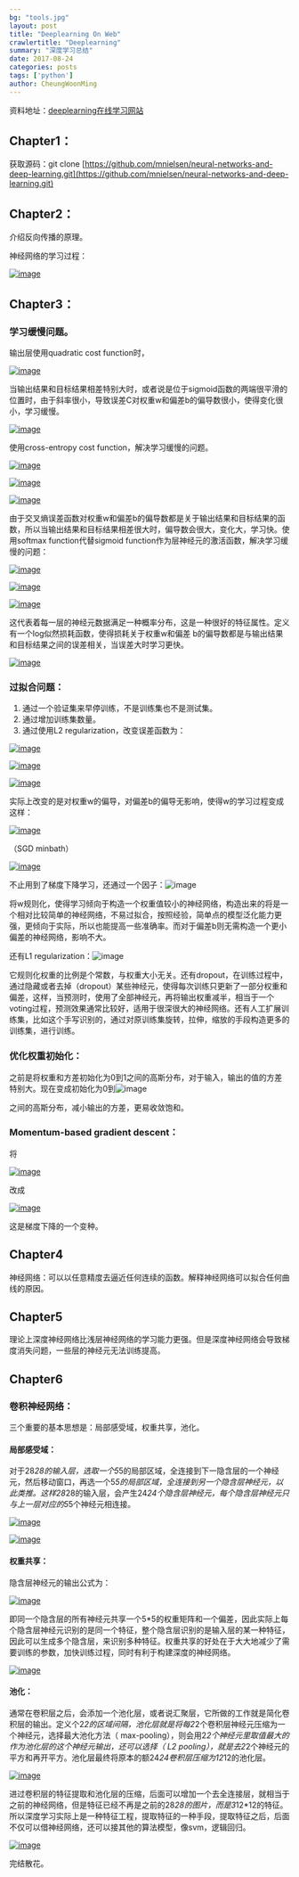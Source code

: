 ```yaml
---
bg: "tools.jpg"
layout: post
title: "Deeplearning On Web"
crawlertitle: "Deeplearning"
summary: "深度学习总结"
date: 2017-08-24
categories: posts
tags: ['python']
author: CheungWoonMing
---
```




资料地址：[deeplearning在线学习网站](http://neuralnetworksanddeeplearning.com)

## Chapter1：

获取源码：git clone [https://github.com/mnielsen/neural-networks-and-deep-learning.git](https://github.com/mnielsen/neural-networks-and-deep-learning.git)



## Chapter2：

介绍反向传播的原理。

神经网络的学习过程：

[![image]({{site.images}}/2017-08-24/chapter2-1.png)]({{site.images}}/2017-08-24/chapter2-1.png)

## Chapter3：

### 学习缓慢问题。

输出层使用quadratic cost function时，

[![image]({{site.images}}/2017-08-24/chapter3-1.png)]({{site.images}}/2017-08-24/chapter3-1.png)

当输出结果和目标结果相差特别大时，或者说是位于sigmoid函数的两端很平滑的位置时，由于斜率很小，导致误差C对权重w和偏差b的偏导数很小，使得变化很小，学习缓慢。

[![image]({{site.images}}/2017-08-24/chapter3-2.png)]({{site.images}}/2017-08-24/chapter3-2.png)

使用cross-entropy cost function，解决学习缓慢的问题。

[![image]({{site.images}}/2017-08-24/chapter3-3.png)]({{site.images}}/2017-08-24/chapter3-3.png)

[![image]({{site.images}}/2017-08-24/chapter3-4.png)]({{site.images}}/2017-08-24/chapter3-4.png)

[![image]({{site.images}}/2017-08-24/chapter3-5.png)]({{site.images}}/2017-08-24/chapter3-5.png)

由于交叉熵误差函数对权重w和偏差b的偏导数都是关于输出结果和目标结果的函数，所以当输出结果和目标结果相差很大时，偏导数会很大，变化大，学习快。使用softmax function代替sigmoid function作为层神经元的激活函数，解决学习缓慢的问题：

[![image]({{site.images}}/2017-08-24/chapter3-6.png)]({{site.images}}/2017-08-24/chapter3-6.png)

[![image]({{site.images}}/2017-08-24/chapter3-7.png)]({{site.images}}/2017-08-24/chapter3-7.png)

[![image]({{site.images}}/2017-08-24/chapter3-8.png)]({{site.images}}/2017-08-24/chapter3-8.png)

这代表着每一层的神经元数据满足一种概率分布，这是一种很好的特征属性。定义有一个log似然损耗函数，使得损耗关于权重w和偏差 b的偏导数都是与输出结果和目标结果之间的误差相关，当误差大时学习更快。

[![image]({{site.images}}/2017-08-24/chapter3-9.png)]({{site.images}}/2017-08-24/chapter3-9.png)

### 过拟合问题：

1. 通过一个验证集来早停训练，不是训练集也不是测试集。
2. 通过增加训练集数量。
3. 通过使用L2 regularization，改变误差函数为：

[![image]({{site.images}}/2017-08-24/chapter3-10.png)]({{site.images}}/2017-08-24/chapter3-10.png)

[![image]({{site.images}}/2017-08-24/chapter3-11.png)]({{site.images}}/2017-08-24/chapter3-11.png)

[![image]({{site.images}}/2017-08-24/chapter3-12.png)]({{site.images}}/2017-08-24/chapter3-12.png)

实际上改变的是对权重w的偏导，对偏差b的偏导无影响，使得w的学习过程变成这样：

[![image]({{site.images}}/2017-08-24/chapter3-13.png)]({{site.images}}/2017-08-24/chapter3-13.png)

（SGD minbath）

[![image]({{site.images}}/2017-08-24/chapter3-14.png)]({{site.images}}/2017-08-24/chapter3-14.png)

不止用到了梯度下降学习，还通过一个因子：![image]({{site.images}}/2017-08-24/chapter3-15.png)

将w规则化，使得学习倾向于构造一个权重值较小的神经网络，构造出来的将是一个相对比较简单的神经网络，不易过拟合，按照经验，简单点的模型泛化能力更强，更倾向于实际，所以也能提高一些准确率。而对于偏差b则无需构造一个更小偏差的神经网络，影响不大。

还有L1 regularization：![image]({{site.images}}/2017-08-24/chapter3-16.png)

它规则化权重的比例是个常数，与权重大小无关。还有dropout，在训练过程中，通过隐藏或者去掉（dropout）某些神经元，使得每次训练只更新了一部分权重和偏差，这样，当预测时，使用了全部神经元，再将输出权重减半，相当于一个voting过程，预测效果通常比较好，适用于很深很大的神经网络。还有人工扩展训练集，比如这个手写识别的，通过对原训练集旋转，拉伸，缩放的手段构造更多的训练集，进行训练。

### 优化权重初始化：

之前是将权重和方差初始化为0到1之间的高斯分布，对于输入，输出的值的方差特别大。现在变成初始化为0到![image]({{site.images}}/2017-08-24/chapter3-17.png)

之间的高斯分布，减小输出的方差，更易收敛饱和。

### Momentum-based gradient descent：

将

[![image]({{site.images}}/2017-08-24/chapter3-18.png)]({{site.images}}/2017-08-24/chapter3-18.png)

改成

[![image]({{site.images}}/2017-08-24/chapter3-19.png)]({{site.images}}/2017-08-24/chapter3-19.png)

这是梯度下降的一个变种。



## Chapter4

神经网络：可以以任意精度去逼近任何连续的函数。解释神经网络可以拟合任何曲线的原因。

## Chapter5

理论上深度神经网络比浅层神经网络的学习能力更强。但是深度神经网络会导致梯度消失问题，一些层的神经元无法训练提高。

## Chapter6

### 卷积神经网络：

三个重要的基本思想是：局部感受域，权重共享，池化。

#### 局部感受域：

对于28*28的输入层，选取一个5*5的局部区域，全连接到下一隐含层的一个神经元，然后移动窗口，再选一个5*5的局部区域，全连接到另一个隐含层神经元，以此类推。这样28*28的输入层，会产生24*24个隐含层神经元，每个隐含层神经元只与上一层对应的5*5个神经元相连接。

[![image]({{site.images}}/2017-08-24/chapter6-1.png)]({{site.images}}/2017-08-24/chapter6-1.png)

[![image]({{site.images}}/2017-08-24/chapter6-2.png)]({{site.images}}/2017-08-24/chapter6-2.png)

#### 权重共享：

隐含层神经元的输出公式为：

[![image]({{site.images}}/2017-08-24/chapter6-3.png)]({{site.images}}/2017-08-24/chapter6-3.png)

即同一个隐含层的所有神经元共享一个5*5的权重矩阵和一个偏差，因此实际上每个隐含层神经元识别的是同一个特征，整个隐含层识别的是输入层的某一种特征，因此可以生成多个隐含层，来识别多种特征。权重共享的好处在于大大地减少了需要训练的参数，加快训练过程，同时有利于构建深度的神经网络。

[![image]({{site.images}}/2017-08-24/chapter6-4.png)]({{site.images}}/2017-08-24/chapter6-4.png)

#### 池化：

通常在卷积层之后，会添加一个池化层，或者说汇聚层，它所做的工作就是简化卷积层的输出。定义个2*2的区域间隔，池化层就是将每2*2个卷积层神经元压缩为一个神经元，选择最大池化方法（ max-pooling），则会用2*2个神经元里取值最大的作为池化层的这个神经元输出，还可以选择（ L2 pooling），就是去2*2个神经元的平方和再开平方。池化层最终将原本的额24*24卷积层压缩为12*12的池化层。

[![image]({{site.images}}/2017-08-24/chapter6-5.png)]({{site.images}}/2017-08-24/chapter6-5.png)

进过卷积层的特征提取和池化层的压缩，后面可以增加一个去全连接层，就相当于之前的神经网络，但是特征已经不再是之前的28*28的图片，而是3*12*12的特征。 所以深度学习实际上是一种特征工程，提取特征的一种手段，提取特征之后，后面不仅可以借神经网络，还可以接其他的算法模型，像svm，逻辑回归。

[![image]({{site.images}}/2017-08-24/chapter6-6.png)]({{site.images}}/2017-08-24/chapter6-6.png)



完结散花。